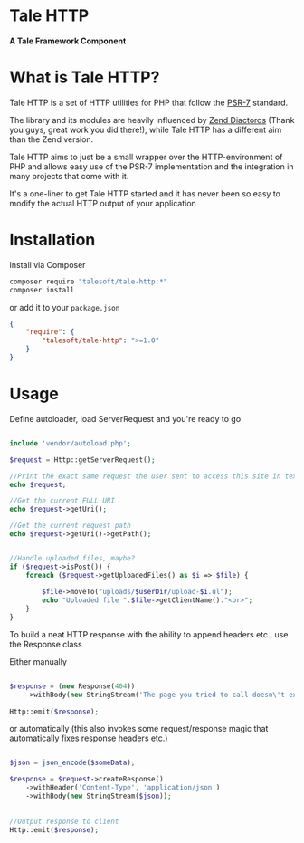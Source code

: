 
# Tale HTTP
**A Tale Framework Component**

# What is Tale HTTP?

Tale HTTP is a set of HTTP utilities for PHP that follow the [PSR-7](http://www.php-fig.org/psr/psr-7/) standard.

The library and its modules are heavily influenced by [Zend Diactoros](https://github.com/zendframework/zend-diactoros) (Thank you guys, great work you did there!), while Tale HTTP has a different aim than the Zend version.

Tale HTTP aims to just be a small wrapper over the HTTP-environment of PHP and allows easy use of the PSR-7 implementation and the integration in many projects that come with it.

It's a one-liner to get Tale HTTP started and it has never been so easy to modify the actual HTTP output of your application


# Installation

Install via Composer

```bash
composer require "talesoft/tale-http:*"
composer install
```

or add it to your `package.json`

```json
{
    "require": {
        "talesoft/tale-http": ">=1.0"
    }
}
```


# Usage

Define autoloader, load ServerRequest and you're ready to go

```php

include 'vendor/autoload.php';

$request = Http::getServerRequest();

//Print the exact same request the user sent to access this site in text form
echo $request;

//Get the current FULL URI
echo $request->getUri();

//Get the current request path
echo $request->getUri()->getPath();


//Handle uploaded files, maybe?
if ($request->isPost()) {
    foreach ($request->getUploadedFiles() as $i => $file) {
    
        $file->moveTo("uploads/$userDir/upload-$i.ul");
        echo "Uploaded file ".$file->getClientName()."<br>";
    }
}
```

To build a neat HTTP response with the ability to append headers etc., use the Response class

Either manually
```php

$response = (new Response(404))
    ->withBody(new StringStream('The page you tried to call doesn\'t exist!'));
    
Http::emit($response);
```

or automatically (this also invokes some request/response magic that automatically fixes response headers etc.)

```php

$json = json_encode($someData);

$response = $request->createResponse()
    ->withHeader('Content-Type', 'application/json')
    ->withBody(new StringStream($json));
    
    
//Output response to client
Http::emit($response);
```
